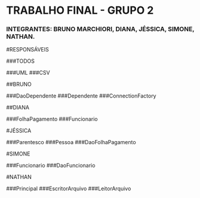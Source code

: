 # TRABALHO FINAL - GRUPO 2

### INTEGRANTES: BRUNO MARCHIORI, DIANA, JÉSSICA, SIMONE, NATHAN.

#RESPONSÁVEIS

###TODOS 

###UML
###CSV

##BRUNO

###DaoDependente
###Dependente
###ConnectionFactory

##DIANA

###FolhaPagamento
###Funcionario

#JÉSSICA

###Parentesco
###Pessoa
###DaoFolhaPagamento

#SIMONE

###Funcionario
###DaoFuncionario

#NATHAN

###Principal
###EscritorArquivo
###LeitorArquivo
